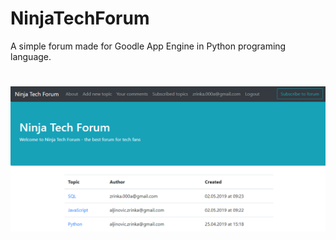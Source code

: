 # NinjaTechForum
A simple forum made for Goodle App Engine in Python programing language.
#
![Alt text](/assets/img/screenshot.PNG?raw=true "Optional Title")

